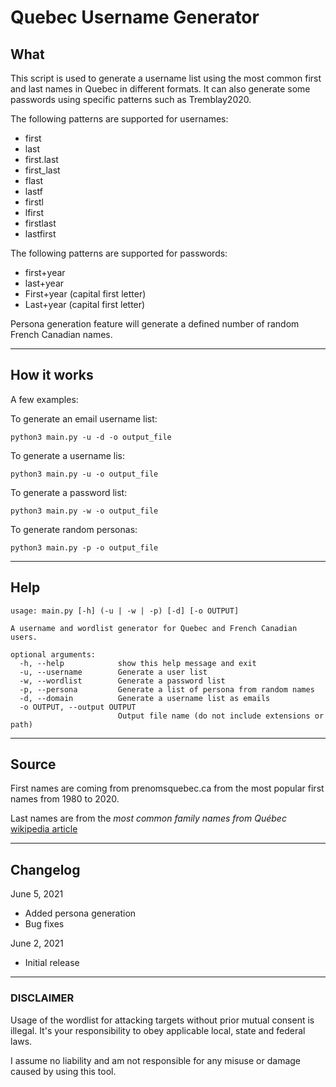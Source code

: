 # Quebec Username Generator

## What

This script is used to generate a username list using the most common first and last names in Quebec in different formats. It can also generate some passwords using specific patterns such as Tremblay2020.

The following patterns are supported for usernames:
* first
* last
* first.last
* first_last
* flast
* lastf
* firstl
* lfirst
* firstlast
* lastfirst

The following patterns are supported for passwords:

* first+year
* last+year
* First+year (capital first letter)
* Last+year (capital first letter)

Persona generation feature will generate a defined number of random French Canadian names.

---
## How it works

A few examples:

To generate an email username list:
```
python3 main.py -u -d -o output_file
```

To generate a username lis:
```
python3 main.py -u -o output_file
```

To generate a password list:
```
python3 main.py -w -o output_file
```

To generate random personas:
```
python3 main.py -p -o output_file
```

---
## Help

```
usage: main.py [-h] (-u | -w | -p) [-d] [-o OUTPUT]

A username and wordlist generator for Quebec and French Canadian users.

optional arguments:
  -h, --help            show this help message and exit
  -u, --username        Generate a user list
  -w, --wordlist        Generate a password list
  -p, --persona         Generate a list of persona from random names
  -d, --domain          Generate a username list as emails
  -o OUTPUT, --output OUTPUT
                        Output file name (do not include extensions or path)
```

---
## Source

First names are coming from prenomsquebec.ca from the most popular first names from 1980 to 2020.

Last names are from the *most common family names from Québec* [wikipedia article](https://fr.wikipedia.org/wiki/Liste_des_noms_de_famille_les_plus_courants_au_Qu%C3%A9bec)


---
## Changelog

June 5, 2021
- Added persona generation
- Bug fixes

June 2, 2021
- Initial release

---
### DISCLAIMER

Usage of the wordlist for attacking targets without prior mutual consent is illegal. It's your responsibility to obey  applicable local, state and federal laws. 

I assume no liability and am not responsible for any misuse or damage caused by using this tool.
